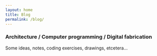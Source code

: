 ```yaml
---
layout: home
title: Blog
permalink: /blog/
---
```


### Architecture / Computer programming / Digital fabrication
Some ideas, notes, coding exercises, drawings, etcetera...
